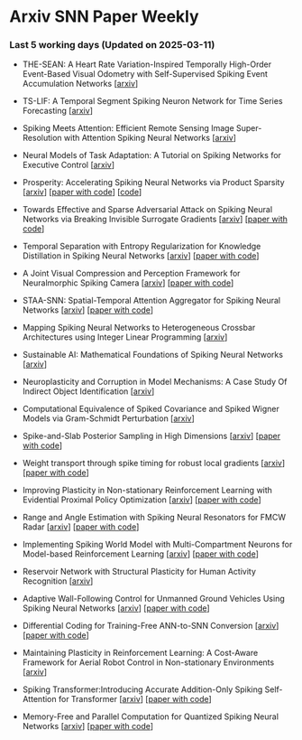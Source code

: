 # Arxiv SNN Paper Weekly


 ### **Last 5 working days (Updated on 2025-03-11)** 


- THE-SEAN: A Heart Rate Variation-Inspired Temporally High-Order Event-Based Visual Odometry with Self-Supervised Spiking Event Accumulation Networks [[arxiv](https://arxiv.org/abs/2503.05112)]

- TS-LIF: A Temporal Segment Spiking Neuron Network for Time Series Forecasting [[arxiv](https://arxiv.org/abs/2503.05108)]

- Spiking Meets Attention: Efficient Remote Sensing Image Super-Resolution with Attention Spiking Neural Networks [[arxiv](https://arxiv.org/abs/2503.04223)]

- Neural Models of Task Adaptation: A Tutorial on Spiking Networks for Executive Control [[arxiv](https://arxiv.org/abs/2503.03784)]

- Prosperity: Accelerating Spiking Neural Networks via Product Sparsity [[arxiv](https://arxiv.org/abs/2503.03379)] [[paper with code](https://paperswithcode.com/paper/prosperity-accelerating-spiking-neural)] [[code](https://github.com/dubcyfor3/Prosperity)]

- Towards Effective and Sparse Adversarial Attack on Spiking Neural Networks via Breaking Invisible Surrogate Gradients [[arxiv](https://arxiv.org/abs/2503.03272)] [[paper with code](https://paperswithcode.com/paper/towards-effective-and-sparse-adversarial)]

- Temporal Separation with Entropy Regularization for Knowledge Distillation in Spiking Neural Networks [[arxiv](https://arxiv.org/abs/2503.03144)] [[paper with code](https://paperswithcode.com/paper/temporal-separation-with-entropy)]

- A Joint Visual Compression and Perception Framework for Neuralmorphic Spiking Camera [[arxiv](https://arxiv.org/abs/2503.02725)] [[paper with code](https://paperswithcode.com/paper/a-joint-visual-compression-and-perception)]

- STAA-SNN: Spatial-Temporal Attention Aggregator for Spiking Neural Networks [[arxiv](https://arxiv.org/abs/2503.02689)] [[paper with code](https://paperswithcode.com/paper/staa-snn-spatial-temporal-attention)]

- Mapping Spiking Neural Networks to Heterogeneous Crossbar Architectures using Integer Linear Programming [[arxiv](https://arxiv.org/abs/2503.02033)]

- Sustainable AI: Mathematical Foundations of Spiking Neural Networks [[arxiv](https://arxiv.org/abs/2503.02013)]

- Neuroplasticity and Corruption in Model Mechanisms: A Case Study Of Indirect Object Identification [[arxiv](https://arxiv.org/abs/2503.01896)]

- Computational Equivalence of Spiked Covariance and Spiked Wigner Models via Gram-Schmidt Perturbation [[arxiv](https://arxiv.org/abs/2503.02802)]

- Spike-and-Slab Posterior Sampling in High Dimensions [[arxiv](https://arxiv.org/abs/2503.02798)] [[paper with code](https://paperswithcode.com/paper/spike-and-slab-posterior-sampling-in-high)]

- Weight transport through spike timing for robust local gradients [[arxiv](https://arxiv.org/abs/2503.02642)] [[paper with code](https://paperswithcode.com/paper/weight-transport-through-spike-timing-for)]

- Improving Plasticity in Non-stationary Reinforcement Learning with Evidential Proximal Policy Optimization [[arxiv](https://arxiv.org/abs/2503.01468)] [[paper with code](https://paperswithcode.com/paper/improving-plasticity-in-non-stationary)]

- Range and Angle Estimation with Spiking Neural Resonators for FMCW Radar [[arxiv](https://arxiv.org/abs/2503.00898)] [[paper with code](https://paperswithcode.com/paper/range-and-angle-estimation-with-spiking)]

- Implementing Spiking World Model with Multi-Compartment Neurons for Model-based Reinforcement Learning [[arxiv](https://arxiv.org/abs/2503.00713)] [[paper with code](https://paperswithcode.com/paper/implementing-spiking-world-model-with-multi)]

- Reservoir Network with Structural Plasticity for Human Activity Recognition [[arxiv](https://arxiv.org/abs/2503.00393)]

- Adaptive Wall-Following Control for Unmanned Ground Vehicles Using Spiking Neural Networks [[arxiv](https://arxiv.org/abs/2503.00380)] [[paper with code](https://paperswithcode.com/paper/adaptive-wall-following-control-for-unmanned)]

- Differential Coding for Training-Free ANN-to-SNN Conversion [[arxiv](https://arxiv.org/abs/2503.00301)] [[paper with code](https://paperswithcode.com/paper/differential-coding-for-training-free-ann-to)]

- Maintaining Plasticity in Reinforcement Learning: A Cost-Aware Framework for Aerial Robot Control in Non-stationary Environments [[arxiv](https://arxiv.org/abs/2503.00282)]

- Spiking Transformer:Introducing Accurate Addition-Only Spiking Self-Attention for Transformer [[arxiv](https://arxiv.org/abs/2503.00226)] [[paper with code](https://paperswithcode.com/paper/spiking-transformer-introducing-accurate)]

- Memory-Free and Parallel Computation for Quantized Spiking Neural Networks [[arxiv](https://arxiv.org/abs/2503.00040)] [[paper with code](https://paperswithcode.com/paper/memory-free-and-parallel-computation-for)]

